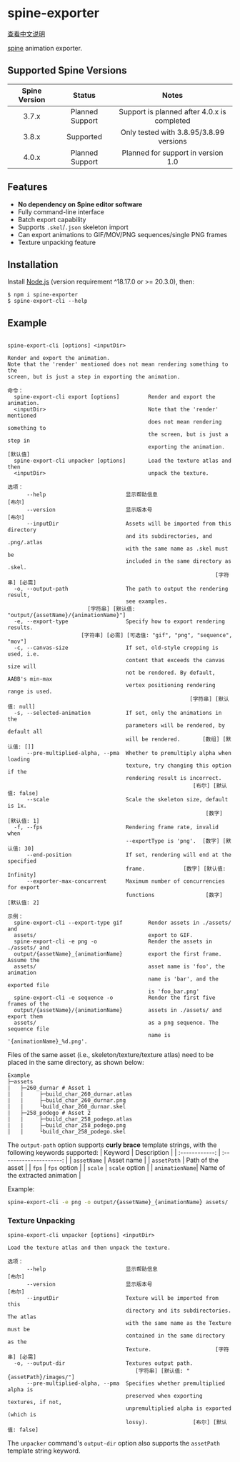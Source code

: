 # spine-exporter
[查看中文说明](README_zh.md)

[spine](https://zh.esotericsoftware.com/) animation exporter.

## Supported Spine Versions
| Spine Version |    Status    |           Notes            |
| :-----------: | :----------: | :------------------------: |
|     3.7.x     | Planned Support | Support is planned after 4.0.x is completed  |
|     3.8.x     |   Supported  | Only tested with 3.8.95/3.8.99 versions |
|     4.0.x     | Planned Support | Planned for support in version 1.0 |

## Features
- **No dependency on Spine editor software**
- Fully command-line interface
- Batch export capability
- Supports `.skel`/`.json` skeleton import
- Can export animations to GIF/MOV/PNG sequences/single PNG frames
- Texture unpacking feature

## Installation
Install [Node.js](https://nodejs.org/zh) (version requirement ^18.17.0 or >= 20.3.0), then:
```shell
$ npm i spine-exporter
$ spine-export-cli --help
```

## Example
```

spine-export-cli [options] <inputDir>

Render and export the animation.
Note that the 'render' mentioned does not mean rendering something to the       
screen, but is just a step in exporting the animation.

命令：
  spine-export-cli export [options]         Render and export the animation.    
  <inputDir>                                Note that the 'render' mentioned    
                                            does not mean rendering something to
                                            the screen, but is just a step in   
                                            exporting the animation.    [默认值]
  spine-export-cli unpacker [options]       Load the texture atlas and then     
  <inputDir>                                unpack the texture.

选项：
      --help                         显示帮助信息                         [布尔]
      --version                      显示版本号                           [布尔]
      --inputDir                     Assets will be imported from this directory
                                     and its subdirectories, and .png/.atlas    
                                     with the same name as .skel must be
                                     included in the same directory as .skel.
                                                                 [字符串] [必需]
  -o, --output-path                  The path to output the rendering result,
                                     see examples.
                         [字符串] [默认值: "output/{assetName}/{animationName}"]
  -e, --export-type                  Specify how to export rendering results.
                       [字符串] [必需] [可选值: "gif", "png", "sequence", "mov"]
  -c, --canvas-size                  If set, old-style cropping is used, i.e.
                                     content that exceeds the canvas size will
                                     not be rendered. By default, AABB's min-max
                                     vertex positioning rendering range is used.
                                                         [字符串] [默认值: null]
  -s, --selected-animation           If set, only the animations in the
                                     parameters will be rendered, by default all
                                     will be rendered.       [数组] [默认值: []]
      --pre-multiplied-alpha, --pma  Whether to premultiply alpha when loading
                                     texture, try changing this option if the
                                     rendering result is incorrect.
                                                          [布尔] [默认值: false]
      --scale                        Scale the skeleton size, default is 1x.
                                                              [数字] [默认值: 1]
  -f, --fps                          Rendering frame rate, invalid when
                                     --exportType is 'png'.  [数字] [默认值: 30]
      --end-position                 If set, rendering will end at the specified
                                     frame.            [数字] [默认值: Infinity]
      --exporter-max-concurrent      Maximum number of concurrencies for export
                                     functions                [数字] [默认值: 2]

示例：
  spine-export-cli --export-type gif        Render assets in ./assets/ and
  assets/                                   export to GIF.
  spine-export-cli -e png -o                Render the assets in ./assets/ and
  output/{assetName}_{animationName}        export the first frame. Assume the
  assets/                                   asset name is 'foo', the animation
                                            name is 'bar', and the exported file
                                            is 'foo_bar.png'
  spine-export-cli -e sequence -o           Render the first five frames of the
  output/{assetName}/{animationName}        assets in ./assets/ and export them
  assets/                                   as a png sequence. The sequence file
                                            name is '{animationName}_%d.png'.
```
Files of the same asset (i.e., skeleton/texture/texture atlas) need to be placed in the same directory, as shown below:
```
Example
├─assets
|   ├─260_durnar # Asset 1
|   |     ├─build_char_260_durnar.atlas
|   |     ├─build_char_260_durnar.png
|   |     └build_char_260_durnar.skel
|   ├─258_podego # Asset 2
|   |     ├─build_char_258_podego.atlas
|   |     ├─build_char_258_podego.png
|   |     └build_char_258_podego.skel
```
The `output-path` option supports **curly brace** template strings, with the following keywords supported:
|    Keyword     |       Description       |
| :------------: | :---------------------: |
|  `assetName`   |       Asset name        |
|  `assetPath`   |    Path of the asset    |
|     `fps`      |     `fps` option        |
|    `scale`     |    `scale` option       |
| `animationName`| Name of the extracted animation |

Example:
```sh
spine-export-cli -e png -o output/{assetName}_{animationName} assets/
```

### Texture Unpacking
```
spine-export-cli unpacker [options] <inputDir>

Load the texture atlas and then unpack the texture.

选项：
      --help                         显示帮助信息                         [布尔]
      --version                      显示版本号                           [布尔]
      --inputDir                     Texture will be imported from this
                                     directory and its subdirectories. The atlas
                                     with the same name as the Texture must be
                                     contained in the same directory as the
                                     Texture.                    [字符串] [必需]
  -o, --output-dir                   Textures output path.
                                        [字符串] [默认值: "{assetPath}/images/"]
      --pre-multiplied-alpha, --pma  Specifies whether premultiplied alpha is
                                     preserved when exporting textures, if not,
                                     unpremultiplied alpha is exported (which is
                                     lossy).              [布尔] [默认值: false]
```
The `unpacker` command's `output-dir` option also supports the `assetPath` template string keyword.